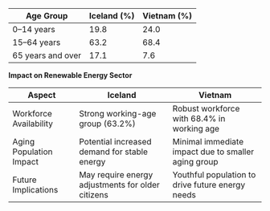 
| Age Group               | Iceland (%) | Vietnam (%) |
|-------------------------|-------------|-------------|
| 0–14 years             | 19.8        | 24.0        |
| 15–64 years            | 63.2        | 68.4        |
| 65 years and over      | 17.1        | 7.6         |

**Impact on Renewable Energy Sector**

| Aspect                  | Iceland                                              | Vietnam                                              |
|--------------------------|-----------------------------------------------------|-----------------------------------------------------|
| Workforce Availability   | Strong working-age group (63.2%)                   | Robust workforce with 68.4% in working age          |
| Aging Population Impact  | Potential increased demand for stable energy       | Minimal immediate impact due to smaller aging group |
| Future Implications      | May require energy adjustments for older citizens  | Youthful population to drive future energy needs    |
